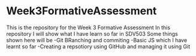 # Week3FormativeAssessment
This is the repository for the Week 3 Formative Assessment
In this repository I will show what I have learn so far in SDV503
Some things shown here will be
    -Git BRanching and commiting
    -Basic JS which I have learnt so far
    -Creating a repsotiory using GitHub and managing it using Git